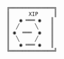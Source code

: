     ╔══════════════╗
    ║      XIP     ║
    ║   ◉ ═══ ◉   ║  
    ║  ╱     ╲    ║
    ║ ◉  ═══  ◉   ║
    ║  ╲     ╱    ║  
    ║   ◉ ═══ ◉   ║
    ╚══════════════╝
